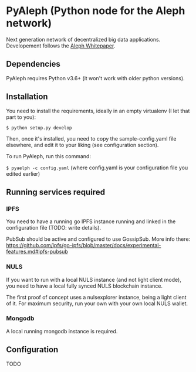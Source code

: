 # PyAleph (Python node for the Aleph network)

Next generation network of decentralized big data applications. Developement follows the [Aleph Whitepaper](https://github.com/moshemalawach/aleph-whitepaper).

## Dependencies

PyAleph requires Python v3.6+ (it won't work with older python versions).

## Installation

You need to install the requirements, ideally in an empty virtualenv (I let
that part to you):

`$ python setup.py develop`

Then, once it's installed, you need to copy the sample-config.yaml file elsewhere,
and edit it to your liking (see configuration section).

To run PyAleph, run this command:

`$ pyaelph -c config.yaml` (where config.yaml is your configuration file you
edited earlier)

## Running services required

### IPFS

You need to have a running go IPFS instance running and linked in the configuration file (TODO: write details).

PubSub should be active and configured to use GossipSub.
More info there: https://github.com/ipfs/go-ipfs/blob/master/docs/experimental-features.md#ipfs-pubsub

### NULS

If you want to run with a local NULS instance (and not light client mode), you need to have a local fully synced NULS blockchain instance.

The first proof of concept uses a nulsexplorer instance, being a light client of it.
For maximum security, run your own with your own local NULS wallet.

### Mongodb

A local running mongodb instance is required.

## Configuration

TODO
